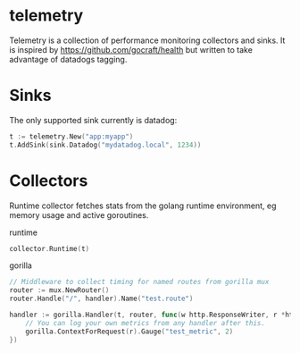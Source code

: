 telemetry
=========

Telemetry is a collection of performance monitoring collectors and sinks. It
is inspired by https://github.com/gocraft/health but written to take advantage
of datadogs tagging.



Sinks
=====
The only supported sink currently is datadog:
```go
t := telemetry.New("app:myapp")
t.AddSink(sink.Datadog("mydatadog.local", 1234))
```


Collectors
==========
Runtime collector fetches stats from the golang runtime environment, eg memory
usage and active goroutines.

runtime
```go
collector.Runtime(t)
```

gorilla
```go
// Middleware to collect timing for named routes from gorilla mux
router := mux.NewRouter()
router.Handle("/", handler).Name("test.route")

handler := gorilla.Handler(t, router, func(w http.ResponseWriter, r *http.Request) {
    // You can log your own metrics from any handler after this.
    gorilla.ContextForRequest(r).Gauge("test_metric", 2)
})
```
